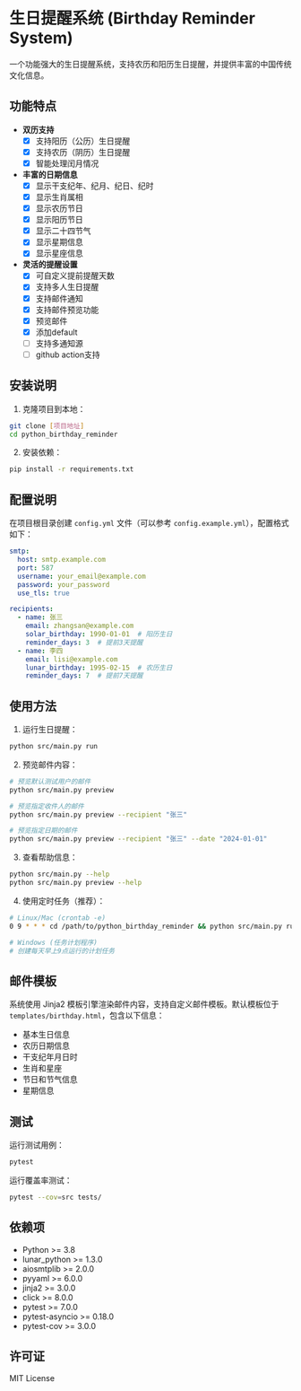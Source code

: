 # 生日提醒系统 (Birthday Reminder System)

一个功能强大的生日提醒系统，支持农历和阳历生日提醒，并提供丰富的中国传统文化信息。


## 功能特点

- **双历支持**
  - [x] 支持阳历（公历）生日提醒
  - [x] 支持农历（阴历）生日提醒
  - [x] 智能处理闰月情况

- **丰富的日期信息**
  - [x] 显示干支纪年、纪月、纪日、纪时
  - [x] 显示生肖属相
  - [x] 显示农历节日
  - [x] 显示阳历节日
  - [x] 显示二十四节气
  - [x] 显示星期信息
  - [x] 显示星座信息

- **灵活的提醒设置**
  - [x] 可自定义提前提醒天数
  - [x] 支持多人生日提醒
  - [x] 支持邮件通知
  - [x] 支持邮件预览功能
  - [x] 预览邮件
  - [X] 添加default 
  - [ ] 支持多通知源
  - [ ] github action支持
## 安装说明

1. 克隆项目到本地：
```bash
git clone [项目地址]
cd python_birthday_reminder
```

2. 安装依赖：
```bash
pip install -r requirements.txt
```

## 配置说明

在项目根目录创建 `config.yml` 文件（可以参考 `config.example.yml`），配置格式如下：

```yaml
smtp:
  host: smtp.example.com
  port: 587
  username: your_email@example.com
  password: your_password
  use_tls: true

recipients:
  - name: 张三
    email: zhangsan@example.com
    solar_birthday: 1990-01-01  # 阳历生日
    reminder_days: 3  # 提前3天提醒
  - name: 李四
    email: lisi@example.com
    lunar_birthday: 1995-02-15  # 农历生日
    reminder_days: 7  # 提前7天提醒
```

## 使用方法

1. 运行生日提醒：
```bash
python src/main.py run
```

2. 预览邮件内容：
```bash
# 预览默认测试用户的邮件
python src/main.py preview

# 预览指定收件人的邮件
python src/main.py preview --recipient "张三"

# 预览指定日期的邮件
python src/main.py preview --recipient "张三" --date "2024-01-01"
```

3. 查看帮助信息：
```bash
python src/main.py --help
python src/main.py preview --help
```

4. 使用定时任务（推荐）：
```bash
# Linux/Mac (crontab -e)
0 9 * * * cd /path/to/python_birthday_reminder && python src/main.py run

# Windows (任务计划程序)
# 创建每天早上9点运行的计划任务
```

## 邮件模板

系统使用 Jinja2 模板引擎渲染邮件内容，支持自定义邮件模板。默认模板位于 `templates/birthday.html`，包含以下信息：

- 基本生日信息
- 农历日期信息
- 干支纪年月日时
- 生肖和星座
- 节日和节气信息
- 星期信息

## 测试

运行测试用例：
```bash
pytest
```

运行覆盖率测试：
```bash
pytest --cov=src tests/
```

## 依赖项

- Python >= 3.8
- lunar_python >= 1.3.0
- aiosmtplib >= 2.0.0
- pyyaml >= 6.0.0
- jinja2 >= 3.0.0
- click >= 8.0.0
- pytest >= 7.0.0
- pytest-asyncio >= 0.18.0
- pytest-cov >= 3.0.0

## 许可证

MIT License 